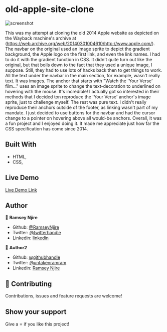 # old-apple-site-clone

![screenshot](https://ibb.co/pd271ZK)

This was my attempt at cloning the old 2014 Apple website as depicted on the Wayback machine's archive at (https://web.archive.org/web/20140301004610/http://www.apple.com/). The navbar on the original used an image sprite to depict the gradient background, the Apple logo on the first link, and even the link names. I had to do it with the gradient function in CSS. It didn't quite turn out like the original, but that boils down to the fact that they used a unique image, I suppose. Still, they had to use lots of hacks back then to get things to work. All the text under the navbar in the main section, for example, wasn't really text. It was images. The anchor that starts with "Watch the 'Your Verse' film..." uses an image sprite to change the text-decoration to underlined on hovering with the mouse. It's incredible! I actually got so interested in their methods that I decided ton reproduce the 'Your Verse' anchor's image sprite, just to challenge myself. The rest was pure text. I didn't really reproduce their anchors outside of the footer, as linking wasn't part of my mandate. I just decided to use buttons for the navbar and had the cursor change to a pointer on hovering above all would-be anchors. Overall, it was a fun project and I enjoyed doing it. It made me appreciate just how far the CSS specification has come since 2014. 

## Built With

- HTML,
- CSS,

## Live Demo

[Live Demo Link](https://raw.githack.com/RamseyNjire/old-apple-site-clone/development/index.html)


## Author

👤 **Ramsey Njire**

- Github: [@RamseyNjire](https://github.com/RamseyNjire)
- Twitter: [@twitterhandle](https://twitter.com/twitterhandle)
- Linkedin: [linkedin](https://linkedin.com/linkedinhandle)

👤 **Author2**

- Github: [@githubhandle](https://github.com/githubhandle)
- Twitter: [@untakenramram](https://twitter.com/untakenramram)
- Linkedin: [Ramsey Njire](https://www.linkedin.com/in/ramsey-njire-51984931/)

## 🤝 Contributing

Contributions, issues and feature requests are welcome!

## Show your support

Give a ⭐️ if you like this project!
